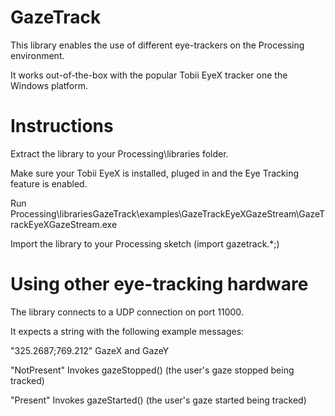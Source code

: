 GazeTrack
=========

This library enables the use of different eye-trackers on the Processing environment. 

It works out-of-the-box with the popular Tobii EyeX tracker one the Windows platform.


Instructions
============

Extract the library to your Processing\libraries folder.

Make sure your Tobii EyeX is installed, pluged in and the Eye Tracking feature is enabled.

Run Processing\librariesGazeTrack\examples\GazeTrackEyeXGazeStream\GazeTrackEyeXGazeStream.exe

Import the library to your Processing sketch (import gazetrack.*;)


Using other eye-tracking hardware
=================================

The library connects to a UDP connection on port 11000.

It expects a string with the following example messages:

  "325.2687;769.212"    GazeX and GazeY
  
  "NotPresent"          Invokes gazeStopped() (the user's gaze stopped being tracked)    
  
  "Present"             Invokes gazeStarted() (the user's gaze started being tracked)          
